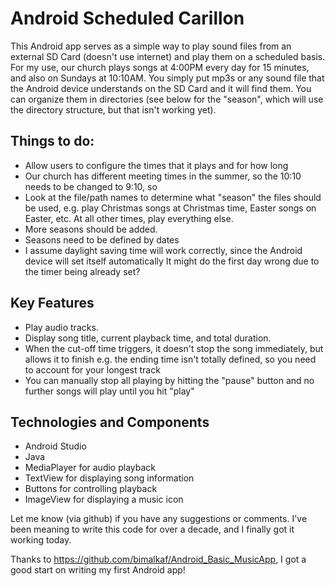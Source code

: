 # Android Scheduled Carillon

This Android app serves as a simple way to play sound files from an external SD Card (doesn't use internet) and play them on a scheduled basis.  For my use, our church plays songs at 4:00PM every day for 15 minutes, and also on Sundays at 10:10AM.
You simply put mp3s or any sound file that the Android device understands on the SD Card and it will find them.  You can organize them in directories (see below for the "season", which will use the directory structure, but that isn't working yet).


## Things to do:
- Allow users to configure the times that it plays and for how long
- Our church has different meeting times in the summer, so the 10:10 needs to be changed to 9:10, so 
- Look at the file/path names to determine what "season" the files should be used,
  e.g. play Christmas songs at Christmas time, Easter songs on Easter, etc.
  At all other times, play everything else.
- More seasons should be added.
- Seasons need to be defined by dates
- I assume daylight saving time will work correctly, since the Android device will set itself automatically
  It might do the first day wrong due to the timer being already set?

## Key Features
- Play audio tracks.
- Display song title, current playback time, and total duration.
- When the cut-off time triggers, it doesn't stop the song immediately, but allows it to finish
  e.g. the ending time isn't totally defined, so you need to account for your longest track
- You can manually stop all playing by hitting the "pause" button and no further songs will play until you hit "play"

## Technologies and Components
- Android Studio
- Java
- MediaPlayer for audio playback
- TextView for displaying song information
- Buttons for controlling playback
- ImageView for displaying a music icon


Let me know (via github) if you have any suggestions or comments.  I've been meaning to write this code for over a decade,
and I finally got it working today.

Thanks to https://github.com/bimalkaf/Android_Basic_MusicApp, I got a good start on writing my first Android app!
